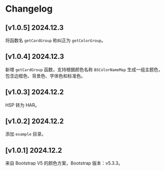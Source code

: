 # Changelog

## [v1.0.5] 2024.12.3

将函数名 `getCardGroup` 称纠正为 `getColorGroup`。

## [v1.0.4] 2024.12.3

新增 `getCardGroup` 函数，支持根据颜色名称 `BSColorNameMap` 生成一组主题色，包含边框色、背景色、字体色和标准色。

## [v1.0.3] 2024.12.2

HSP 转为 HAR。

## [v1.0.2] 2024.12.2

添加 `example` 目录。

## [v1.0.1] 2024.12.2

来自 Bootstrap V5 的颜色方案，Bootstrap 版本：v5.3.3。